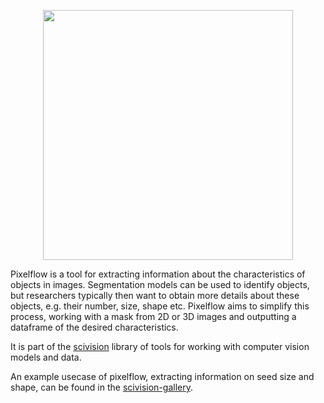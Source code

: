<p align="center">
  <img src="https://github.com/alan-turing-institute/pixelflow/assets/8217795/c1ccd706-3c6f-4a0a-840e-dff8fd00c282" width=400 />
</p>

Pixelflow is a tool for extracting information about the characteristics of objects in images. Segmentation models can be used to identify objects, but researchers typically then want to obtain more details about these objects, e.g. their number, size, shape etc. Pixelflow aims to simplify this process, working with a mask from 2D or 3D images and outputting a dataframe of the desired characteristics.

It is part of the [scivision](https://sci.vision) library of tools for working with computer vision models and data.

An example usecase of pixelflow, extracting information on seed size and shape, can be found in the [scivision-gallery](https://github.com/scivision-gallery/pixelflow_seed_demo).

